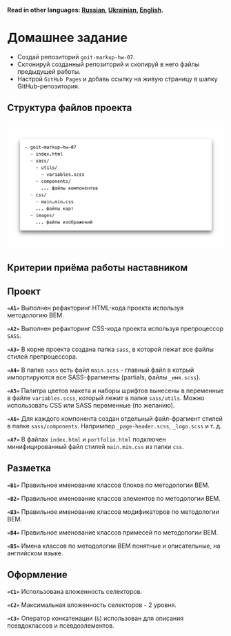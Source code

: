 **Read in other languages: [Russian](README.md), [Ukrainian](README.ua.md),
[English](README.en.md).**

# Домашнее задание

- Создай репозиторий `goit-markup-hw-07`.
- Склонируй созданный репозиторий и скопируй в него файлы предыдущей работы.
- Настрой `GitHub Pages` и добавь ссылку на живую страницу в шапку
  GitHub-репозитория.

## Структура файлов проекта

![Структура файлов проекта](./preview.png)

## Критерии приёма работы наставником

## Проект

**`«A1»`** Выполнен рефакторинг HTML-кода проекта используя методологию BEM.

**`«A2»`** Выполнен рефакторинг CSS-кода проекта используя препроцессор `SASS`.

**`«A3»`** В корне проекта создана папка `sass`, в которой лежат все файлы
стилей препроцессора.

**`«A4»`** В папке `sass` есть файл `main.scss` - главный файл в котрый
импортируются все SASS-фрагменты (partials, файлы `_имя.scss`).

**`«A5»`** Палитра цветов макета и наборы шрифтов вынесены в переменные в файле
`variables.scss`, который лежит в папке `sass/utils`. Можно использовать CSS или
SASS переменные (по желанию).

**`«A6»`** Для каждого компонента создан отдельный файл-фрагмент стилей в папке
`sass/components`. Напримпер `_page-header.scss`, `_logo.scss` и т. д.

**`«A7»`** В файлах `index.html` и `portfolio.html` подключен минифицированный
файл стилей `main.min.css` из папки `css`.

## Разметка

**`«B1»`** Правильное именование классов блоков по методологии BEM.

**`«B2»`** Правильное именование классов элементов по методологии BEM.

**`«B3»`** Правильное именование классов модификаторов по методологии BEM.

**`«B4»`** Правильное именование классов примесей по методологии BEM.

**`«B5»`** Имена классов по методологии BEM понятные и описательные, на
английском языке.

## Оформление

**`«C1»`** Использована вложенность селекторов.

**`«C2»`** Максимальная вложенность селекторов - 2 уровня.

**`«C3»`** Оператор конкатенации (`&`) использован для описания псевдоклассов и
псевдоэлементов.
